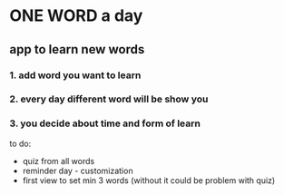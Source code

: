 # ONE WORD a day

## app to learn new words

### 1. add word you want to learn

### 2. every day different word will be show you

### 3. you decide about time and form of learn

to do:

- quiz from all words
- reminder day - customization
- first view to set min 3 words (without it could be problem with quiz)
